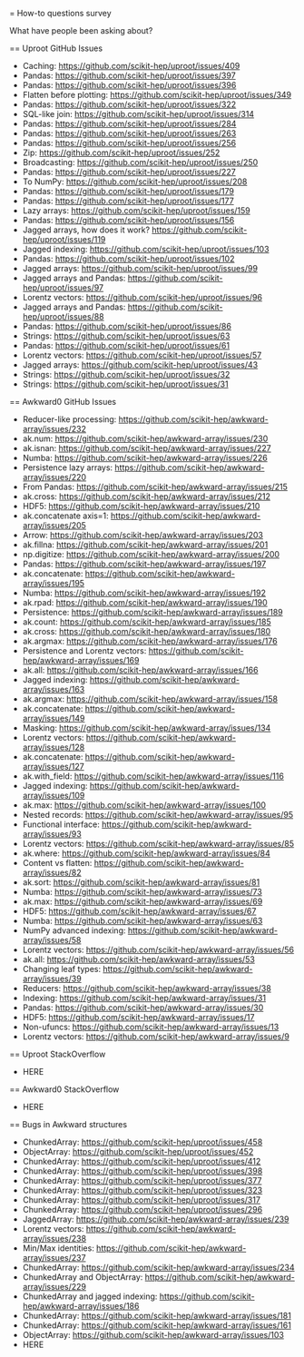 = How-to questions survey

What have people been asking about?

== Uproot GitHub Issues

   * Caching: https://github.com/scikit-hep/uproot/issues/409
   * Pandas: https://github.com/scikit-hep/uproot/issues/397
   * Pandas: https://github.com/scikit-hep/uproot/issues/396
   * Flatten before plotting: https://github.com/scikit-hep/uproot/issues/349
   * Pandas: https://github.com/scikit-hep/uproot/issues/322
   * SQL-like join: https://github.com/scikit-hep/uproot/issues/314
   * Pandas: https://github.com/scikit-hep/uproot/issues/284
   * Pandas: https://github.com/scikit-hep/uproot/issues/263
   * Pandas: https://github.com/scikit-hep/uproot/issues/256
   * Zip: https://github.com/scikit-hep/uproot/issues/252
   * Broadcasting: https://github.com/scikit-hep/uproot/issues/250
   * Pandas: https://github.com/scikit-hep/uproot/issues/227
   * To NumPy: https://github.com/scikit-hep/uproot/issues/208
   * Pandas: https://github.com/scikit-hep/uproot/issues/179
   * Pandas: https://github.com/scikit-hep/uproot/issues/177
   * Lazy arrays: https://github.com/scikit-hep/uproot/issues/159
   * Pandas: https://github.com/scikit-hep/uproot/issues/156
   * Jagged arrays, how does it work? https://github.com/scikit-hep/uproot/issues/119
   * Jagged indexing: https://github.com/scikit-hep/uproot/issues/103
   * Pandas: https://github.com/scikit-hep/uproot/issues/102
   * Jagged arrays: https://github.com/scikit-hep/uproot/issues/99
   * Jagged arrays and Pandas: https://github.com/scikit-hep/uproot/issues/97
   * Lorentz vectors: https://github.com/scikit-hep/uproot/issues/96
   * Jagged arrays and Pandas: https://github.com/scikit-hep/uproot/issues/88
   * Pandas: https://github.com/scikit-hep/uproot/issues/86
   * Strings: https://github.com/scikit-hep/uproot/issues/63
   * Pandas: https://github.com/scikit-hep/uproot/issues/61
   * Lorentz vectors: https://github.com/scikit-hep/uproot/issues/57
   * Jagged arrays: https://github.com/scikit-hep/uproot/issues/43
   * Strings: https://github.com/scikit-hep/uproot/issues/32
   * Strings: https://github.com/scikit-hep/uproot/issues/31

== Awkward0 GitHub Issues

   * Reducer-like processing: https://github.com/scikit-hep/awkward-array/issues/232
   * ak.num: https://github.com/scikit-hep/awkward-array/issues/230
   * ak.isnan: https://github.com/scikit-hep/awkward-array/issues/227
   * Numba: https://github.com/scikit-hep/awkward-array/issues/226
   * Persistence lazy arrays: https://github.com/scikit-hep/awkward-array/issues/220
   * From Pandas: https://github.com/scikit-hep/awkward-array/issues/215
   * ak.cross: https://github.com/scikit-hep/awkward-array/issues/212
   * HDF5: https://github.com/scikit-hep/awkward-array/issues/210
   * ak.concatenate axis=1: https://github.com/scikit-hep/awkward-array/issues/205
   * Arrow: https://github.com/scikit-hep/awkward-array/issues/203
   * ak.fillna: https://github.com/scikit-hep/awkward-array/issues/201
   * np.digitize: https://github.com/scikit-hep/awkward-array/issues/200
   * Pandas: https://github.com/scikit-hep/awkward-array/issues/197
   * ak.concatenate: https://github.com/scikit-hep/awkward-array/issues/195
   * Numba: https://github.com/scikit-hep/awkward-array/issues/192
   * ak.rpad: https://github.com/scikit-hep/awkward-array/issues/190
   * Persistence: https://github.com/scikit-hep/awkward-array/issues/189
   * ak.count: https://github.com/scikit-hep/awkward-array/issues/185
   * ak.cross: https://github.com/scikit-hep/awkward-array/issues/180
   * ak.argmax: https://github.com/scikit-hep/awkward-array/issues/176
   * Persistence and Lorentz vectors: https://github.com/scikit-hep/awkward-array/issues/169
   * ak.all: https://github.com/scikit-hep/awkward-array/issues/166
   * Jagged indexing: https://github.com/scikit-hep/awkward-array/issues/163
   * ak.argmax: https://github.com/scikit-hep/awkward-array/issues/158
   * ak.concatenate: https://github.com/scikit-hep/awkward-array/issues/149
   * Masking: https://github.com/scikit-hep/awkward-array/issues/134
   * Lorentz vectors: https://github.com/scikit-hep/awkward-array/issues/128
   * ak.concatenate: https://github.com/scikit-hep/awkward-array/issues/127
   * ak.with_field: https://github.com/scikit-hep/awkward-array/issues/116
   * Jagged indexing: https://github.com/scikit-hep/awkward-array/issues/109
   * ak.max: https://github.com/scikit-hep/awkward-array/issues/100
   * Nested records: https://github.com/scikit-hep/awkward-array/issues/95
   * Functional interface: https://github.com/scikit-hep/awkward-array/issues/93
   * Lorentz vectors: https://github.com/scikit-hep/awkward-array/issues/85
   * ak.where: https://github.com/scikit-hep/awkward-array/issues/84
   * Content vs flatten: https://github.com/scikit-hep/awkward-array/issues/82
   * ak.sort: https://github.com/scikit-hep/awkward-array/issues/81
   * Numba: https://github.com/scikit-hep/awkward-array/issues/73
   * ak.max: https://github.com/scikit-hep/awkward-array/issues/69
   * HDF5: https://github.com/scikit-hep/awkward-array/issues/67
   * Numba: https://github.com/scikit-hep/awkward-array/issues/63
   * NumPy advanced indexing: https://github.com/scikit-hep/awkward-array/issues/58
   * Lorentz vectors: https://github.com/scikit-hep/awkward-array/issues/56
   * ak.all: https://github.com/scikit-hep/awkward-array/issues/53
   * Changing leaf types: https://github.com/scikit-hep/awkward-array/issues/39
   * Reducers: https://github.com/scikit-hep/awkward-array/issues/38
   * Indexing: https://github.com/scikit-hep/awkward-array/issues/31
   * Pandas: https://github.com/scikit-hep/awkward-array/issues/30
   * HDF5: https://github.com/scikit-hep/awkward-array/issues/17
   * Non-ufuncs: https://github.com/scikit-hep/awkward-array/issues/13
   * Lorentz vectors: https://github.com/scikit-hep/awkward-array/issues/9

== Uproot StackOverflow

   * HERE

== Awkward0 StackOverflow

   * HERE

== Bugs in Awkward structures

   * ChunkedArray: https://github.com/scikit-hep/uproot/issues/458
   * ObjectArray: https://github.com/scikit-hep/uproot/issues/452
   * ChunkedArray: https://github.com/scikit-hep/uproot/issues/412
   * ChunkedArray: https://github.com/scikit-hep/uproot/issues/398
   * ChunkedArray: https://github.com/scikit-hep/uproot/issues/377
   * ChunkedArray: https://github.com/scikit-hep/uproot/issues/323
   * ChunkedArray: https://github.com/scikit-hep/uproot/issues/317
   * ChunkedArray: https://github.com/scikit-hep/uproot/issues/296
   * JaggedArray: https://github.com/scikit-hep/awkward-array/issues/239
   * Lorentz vectors: https://github.com/scikit-hep/awkward-array/issues/238
   * Min/Max identities: https://github.com/scikit-hep/awkward-array/issues/237
   * ChunkedArray: https://github.com/scikit-hep/awkward-array/issues/234
   * ChunkedArray and ObjectArray: https://github.com/scikit-hep/awkward-array/issues/229
   * ChunkedArray and jagged indexing: https://github.com/scikit-hep/awkward-array/issues/186
   * ChunkedArray: https://github.com/scikit-hep/awkward-array/issues/181
   * ChunkedArray: https://github.com/scikit-hep/awkward-array/issues/161
   * ObjectArray: https://github.com/scikit-hep/awkward-array/issues/103
   * HERE
